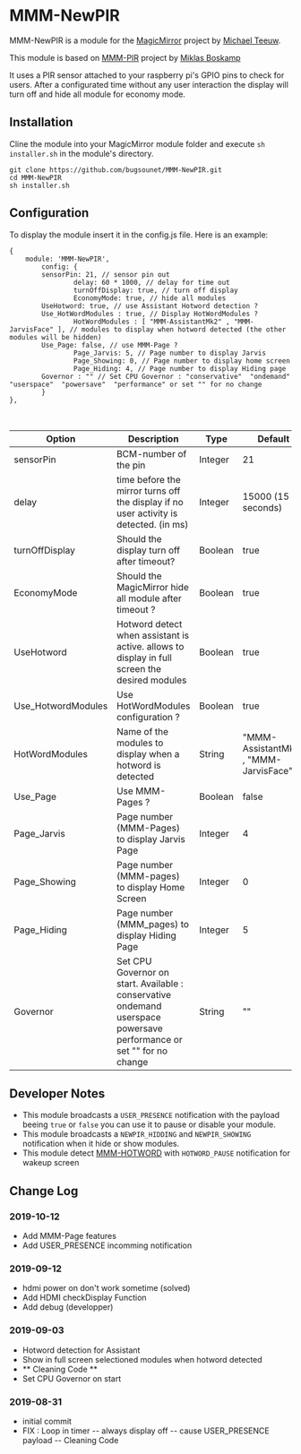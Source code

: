 # MMM-NewPIR
MMM-NewPIR is a module for the [MagicMirror](https://github.com/MichMich/MagicMirror) project by [Michael Teeuw](https://github.com/MichMich).

This module is based on [MMM-PIR](https://github.com/mboskamp/MMM-PIR) project by [Miklas Boskamp](https://github.com/mboskamp)

It uses a PIR sensor attached to your raspberry pi's GPIO pins to check for users. After a configurated time without any user interaction the display will turn off and hide all module for economy mode.

## Installation
Cline the module into your MagicMirror module folder and execute `sh installer.sh` in the module's directory.
```
git clone https://github.com/bugsounet/MMM-NewPIR.git
cd MMM-NewPIR
sh installer.sh
```

## Configuration
To display the module insert it in the config.js file. Here is an example:
```
{
	module: 'MMM-NewPIR',
        config: {
		sensorPin: 21, // sensor pin out
                delay: 60 * 1000, // delay for time out
                turnOffDisplay: true, // turn off display
                EconomyMode: true, // hide all modules
		UseHotword: true, // use Assistant Hotword detection ?
		Use_HotWordModules : true, // Display HotWordModules ?
                HotWordModules : [ "MMM-AssistantMk2" , "MMM-JarvisFace" ], // modules to display when hotword detected (the other modules will be hidden)
		Use_Page: false, // use MMM-Page ?
                Page_Jarvis: 5, // Page number to display Jarvis
                Page_Showing: 0, // Page number to display home screen
                Page_Hiding: 4, // Page number to display Hiding page
		Governor : "" // Set CPU Governor : "conservative"  "ondemand"  "userspace"  "powersave"  "performance" or set "" for no change
        }
},
```

<br>

| Option  | Description | Type | Default |
| ------- | --- | --- | --- |
| sensorPin | BCM-number of the pin | Integer | 21 |
| delay | time before the mirror turns off the display if no user activity is detected. (in ms) | Integer | 15000 (15 seconds) |
| turnOffDisplay | Should the display turn off after timeout? | Boolean | true |
| EconomyMode | Should the MagicMirror hide all module after timeout ? | Boolean | true |
| UseHotword | Hotword detect when assistant is active. allows to display in full screen the desired modules | Boolean | true |
| Use_HotwordModules | Use HotWordModules configuration ? | Boolean | true |
| HotWordModules | Name of the modules to display when a hotword is detected | String |"MMM-AssistantMk2" , "MMM-JarvisFace" |
| Use_Page | Use MMM-Pages ? | Boolean | false |
| Page_Jarvis | Page number (MMM-Pages) to display Jarvis Page | Integer | 4 |
| Page_Showing | Page number (MMM-pages) to display Home Screen | Integer | 0 |
| Page_Hiding | Page number (MMM_pages) to display Hiding Page | Integer | 5 |
| Governor | Set CPU Governor on start. Available : conservative ondemand userspace powersave performance or set "" for no change | String | "" |

## Developer Notes
- This module broadcasts a `USER_PRESENCE` notification with the payload beeing `true` or `false` you can use it to pause or disable your module.
- This module broadcasts a `NEWPIR_HIDDING` and `NEWPIR_SHOWING` notification when it hide or show modules.
- This module detect [MMM-HOTWORD](https://github.com/eouia/MMM-Hotword) with `HOTWORD_PAUSE` notification for wakeup screen

## Change Log
### 2019-10-12
- Add MMM-Page features
- Add USER_PRESENCE incomming notification
### 2019-09-12
- hdmi power on don't work sometime (solved)
- Add HDMI checkDisplay Function
- Add debug (developper)
### 2019-09-03
- Hotword detection for Assistant
- Show in full screen selectioned modules when hotword detected
- ** Cleaning Code **
- Set CPU Governor on start
### 2019-08-31
- initial commit
- FIX : Loop in timer -- always display off -- cause USER_PRESENCE payload -- Cleaning Code


